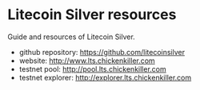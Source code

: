 Litecoin Silver resources
===

Guide and resources of Litecoin Silver.

* github repository: https://github.com/litecoinsilver
* website: http://www.lts.chickenkiller.com
* testnet pool: http://pool.lts.chickenkiller.com
* testnet explorer: http://explorer.lts.chickenkiller.com
